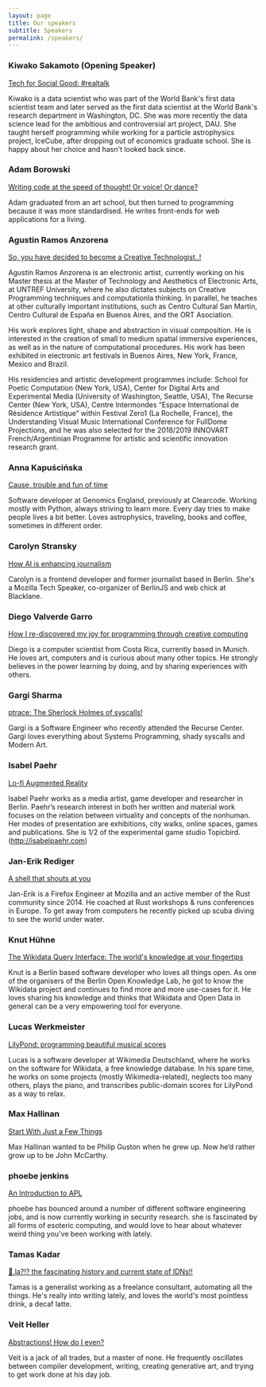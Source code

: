 ```yaml
---
layout: page
title: Our speakers
subtitle: Speakers
permalink: /speakers/
---
```


<div class="pretty-links">

### Kiwako Sakamoto (Opening Speaker)

[Tech for Social Good: #realtalk](/talks#tech-for-social-good-realtalk)

Kiwako is a data scientist who was part of the World Bank's first data
scientist team and later served as the first data scientist at the
World Bank's research department in Washington, DC. She was more
recently the data science lead for the ambitious and controversial art
project, DAU. She taught herself programming while working for a
particle astrophysics project, IceCube, after dropping out of
economics graduate school. She is happy about her choice and hasn't
looked back since.

### Adam Borowski

[Writing code at the speed of thought! Or voice! Or dance?](/talks#writing-code-at-the-speed-of-thought-or-voice-or-dance)

Adam graduated from an art school, but then turned to programming
because it was more standardised.  He writes front-ends for web
applications for a living.

### Agustin Ramos Anzorena

[So, you have decided to become a Creative Technologist..!](/talks#so-you-have-decided-to-become-a-creative-technologist)

Agustín Ramos Anzorena is an electronic artist, currently working on
his Master thesis at the Master of Technology and Aesthetics of
Electronic Arts, at UNTREF University, where he also dictates subjects
on Creative Programming techniques and computationla thinking.  In
parallel, he teaches at other culturally important institutions, such
as Centro Cultural San Martin, Centro Cultural de España en Buenos
Aires, and the ORT Asociation.

His work explores light, shape and abstraction in visual
composition. He is interested in the creation of small to medium
spatial immersive experiences, as well as in the nature of
computational procedures.  His work has been exhibited in electronic
art festivals in Buenos Aires, New York, France, Mexico and Brazil.

His residencies and artistic development programmes include: School
for Poetic Computation (New York, USA), Center for Digital Arts and
Experimental Media (University of Washington, Seattle, USA), The
Recurse Center (New York, USA), Centre Intermondes “Espace
International de Résidence Artistique” within Festival Zero1 (La
Rochelle, France), the Understanding Visual Music International
Conference for FullDome Projections, and he was also selected for the
2018/2019 INNOVART French/Argentinian Programme for artistic and
scientific innovation research grant.


### Anna Kapuścińska

[Cause, trouble and fun of time](/talks#cause-trouble-and-fun-of-time)

Software developer at Genomics England, previously at Clearcode.
Working mostly with Python, always striving to learn more. Every day
tries to make people lives a bit better. Loves astrophysics,
traveling, books and coffee, sometimes in different order.


### Carolyn Stransky

[How AI is enhancing journalism](/talks#how-ai-is-enhancing-journalism)

Carolyn is a frontend developer and former journalist based in Berlin.
She's a Mozilla Tech Speaker, co-organizer of BerlinJS and web chick
at Blacklane.


### Diego Valverde Garro

[How I re-discovered my joy for programming through creative computing](/talks#how-i-re-discovered-my-joy-for-programming-through-creative-computing)

Diego is a computer scientist from Costa Rica, currently based in
Munich. He loves art, computers and is curious about many other topics.
He strongly believes in the power learning by doing, and by sharing
experiences with others.


### Gargi Sharma

[ptrace: The Sherlock Holmes of syscalls!](/talks#ptrace-the-sherlock-holmes-of-syscalls)

Gargi is a Software Engineer who recently attended the Recurse Center.
Gargi loves everything about Systems Programming, shady syscalls and
Modern Art.


### Isabel Paehr

[Lo-fi Augmented Reality](/talks#lo-fi-augmented-reality)

Isabel Paehr works as a media artist, game developer and researcher in
Berlin. Paehr’s research interest in both her written and material work
focuses on the relation between virtuality and concepts of the nonhuman.
Her modes of presentation are exhibitions, city walks, online spaces,
games and publications. She is 1/2 of the experimental game studio
Topicbird. (http://isabelpaehr.com)


### Jan-Erik Rediger

[A shell that shouts at you](/talks#a-shell-that-shouts-at-you)

Jan-Erik is a Firefox Engineer at Mozilla and an active member of the
Rust community since 2014.
He coached at Rust workshops & runs conferences in Europe.
To get away from computers he recently picked up scuba diving to see the
world under water.

### Knut Hühne

[The Wikidata Query Interface: The world's knowledge at your fingertips](/talks#the-wikidata-query-interface-the-worlds-knowledge-at-your-fingertips)

Knut is a Berlin based software developer who loves all things open. As
one of the organisers of the Berlin Open Knowledge Lab, he got to know
the Wikidata project and continues to find more and more use-cases for
it. He loves sharing his knowledge and thinks that Wikidata and Open
Data in general can be a very empowering tool for everyone.


### Lucas Werkmeister

[LilyPond: programming beautiful musical scores](/talks#lilypond-programming-beautiful-musical-scores)

Lucas is a software developer at Wikimedia Deutschland, where he works
on the software for Wikidata, a free knowledge database. In his spare
time, he works on some projects (mostly Wikimedia-related), neglects
too many others, plays the piano, and transcribes public-domain scores
for LilyPond as a way to relax.


### Max Hallinan

[Start With Just a Few Things](/talks#start-with-just-a-few-things)

Max Hallinan wanted to be Philip Guston when he grew up. Now he’d rather
grow up to be John McCarthy.


### phoebe jenkins

[An Introduction to APL](/talks#an-introduction-to-apl)

phoebe has bounced around a number of different software engineering
jobs, and is now currently working in security research. she is
fascinated by all forms of esoteric computing, and would love to hear
about whatever weird thing you've been working with lately.


### Tamas Kadar

[💩.la?!? the fascinating history and current state of IDNs!!](/talks#la-the-fascinating-history-and-current-state-of-idns)

Tamas is a generalist working as a freelance consultant, automating all
the things. He's really into writing lately, and loves the world's most
pointless drink, a decaf latte.


### Veit Heller
[Abstractions! How do I even?](/talks#abstractions-how-do-i-even)

Veit is a jack of all trades, but a master of none. He frequently oscillates
between compiler development, writing, creating generative art, and
trying to
get work done at his day job.


</div>
